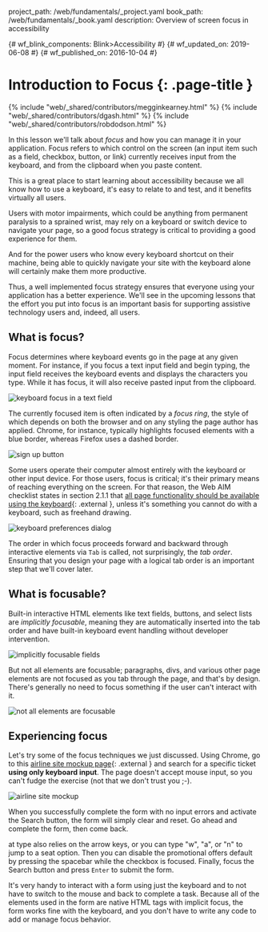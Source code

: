 project_path: /web/fundamentals/_project.yaml
book_path: /web/fundamentals/_book.yaml
description: Overview of screen focus in accessibility


{# wf_blink_components: Blink>Accessibility #}
{# wf_updated_on: 2019-06-08 #}
{# wf_published_on: 2016-10-04 #}

# Introduction to Focus {: .page-title }

{% include "web/_shared/contributors/megginkearney.html" %}
{% include "web/_shared/contributors/dgash.html" %}
{% include "web/_shared/contributors/robdodson.html" %}



In this lesson we'll talk about *focus* and how you can manage it in your
application. Focus refers to which control on the screen (an input item such as
a field, checkbox, button, or link) currently receives input from the keyboard,
and from the clipboard when you paste content.

This is a great place to start learning about accessibility because we all know
how to use a keyboard, it's easy to relate to and test, and it benefits
virtually all users.

Users with motor impairments, which could be anything from permanent paralysis
to a sprained wrist, may rely on a keyboard or switch device to navigate your
page, so a good focus strategy is critical to providing a good experience for
them.

And for the power users who know every keyboard shortcut on their machine, being
able to quickly navigate your site with the keyboard alone will certainly make
them more productive.

Thus, a well implemented focus strategy ensures that everyone using your
application has a better experience. We'll see in the upcoming lessons that the
effort you put into focus is an important basis for supporting assistive
technology users and, indeed, all users.

## What is focus?

Focus determines where keyboard events go in the page at any given moment. For
instance, if you focus a text input field and begin typing, the input field
receives the keyboard events and displays the characters you type. While it has
focus, it will also receive pasted input from the clipboard.

![keyboard focus in a text field](imgs/keyboard-focus.png)

The currently focused item is often indicated by a *focus ring*, the style of
which depends on both the browser and on any styling the page author has
applied. Chrome, for instance, typically highlights focused elements with a blue
border, whereas Firefox uses a dashed border.

![sign up button](imgs/sign-up.png)

Some users operate their computer almost entirely with the keyboard or other
input device. For those users, focus is critical; it's their primary means of
reaching everything on the screen. For that reason, the Web AIM checklist states
in section 2.1.1 that [all page functionality should be available using the
keyboard](https://webaim.org/standards/wcag/checklist#sc2.1.1){: .external },
unless it's something you cannot do with a keyboard, such as freehand drawing.

![keyboard preferences dialog](imgs/system-prefs2.png)

The order in which focus proceeds forward and backward through interactive
elements via `Tab` is called, not surprisingly, the *tab order*. Ensuring that
you design your page with a logical tab order is an important step that we'll
cover later.

## What is focusable?

Built-in interactive HTML elements like text fields, buttons, and select lists
are *implicitly focusable*, meaning they are automatically inserted into the tab
order and have built-in keyboard event handling without developer intervention.

![implicitly focusable fields](imgs/implicitly-focused.png)

But not all elements are focusable; paragraphs, divs, and various other page
elements are not focused as you tab through the page, and that's by design.
There's generally no need to focus something if the user can't interact with it.

![not all elements are focusable](imgs/not-all-elements.png)

## Experiencing focus

Let's try some of the focus techniques we just discussed. Using Chrome, go to
this [airline site mockup
page](http://udacity.github.io/ud891/lesson2-focus/01-basic-form/){: .external }
and search for a specific ticket **using only keyboard input**. The page doesn't
accept mouse input, so you can't fudge the exercise (not that we don't trust you
;-).

![airline site mockup](imgs/airlinesite2.png)

When you successfully complete the form with no input errors and activate the
Search button, the form will simply clear and reset. Go ahead and complete the
form, then come back.

at type also relies on the arrow keys, or you can type "w", "a",
or "n" to jump to a seat option. Then you can disable the promotional offers
default by pressing the spacebar while the checkbox is focused. Finally, focus
the Search button and press `Enter` to submit the form.

It's very handy to interact with a form using just the keyboard and to not have
to switch to the mouse and back to complete a task. Because all of the elements
used in the form are native HTML tags with implicit focus, the form works fine
with the keyboard, and you don't have to write any code to add or manage focus
behavior.

